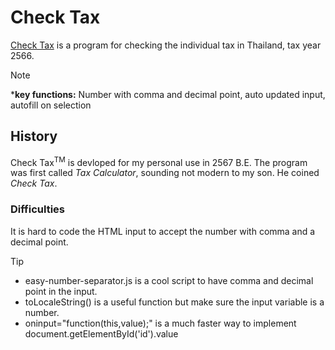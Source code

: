 # Check Tax
[Check Tax](https://kietpawpan.github.io/tax) is a program for checking the individual tax in Thailand, tax year 2566.

> [!NOTE]
> ***key functions:** Number with comma and decimal point, auto updated input, autofill on selection 

## History
Check Tax<sup>TM</sup> is devloped for my personal use in 2567 B.E. The program was first called _Tax Calculator_, sounding not modern to my son. He coined _Check Tax_.

### Difficulties
It is hard to code the HTML input to  accept the number with comma and a decimal point. 
> [!TIP]
> - easy-number-separator.js is a cool script to have comma and decimal point in the input.
> - toLocaleString() is a useful function but make sure the input variable is a number.
> - oninput="function(this,value);" is a much faster way to implement document.getElementById('id').value




